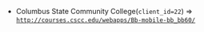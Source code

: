  - Columbus State Community College(`client_id=22`) => [`http://courses.cscc.edu/webapps/Bb-mobile-bb_bb60/`](http://courses.cscc.edu/webapps/Bb-mobile-bb_bb60/)
